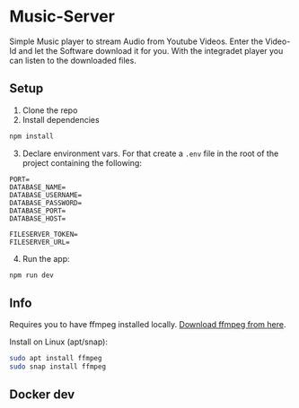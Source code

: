 # Music-Server

Simple Music player to stream Audio from Youtube Videos. Enter the Video-Id and let the Software download it for you. With the integradet player you can listen to the downloaded files.

## Setup

1. Clone the repo
2. Install dependencies

```bash
npm install
```

3. Declare environment vars. For that create a `.env` file in the root of the project containing the following:

```env
PORT=
DATABASE_NAME=
DATABASE_USERNAME=
DATABASE_PASSWORD=
DATABASE_PORT=
DATABASE_HOST=

FILESERVER_TOKEN=
FILESERVER_URL=
```

4. Run the app:

```bash
npm run dev
```

## Info

Requires you to have ffmpeg installed locally. [Download ffmpeg from here](https://ffmpeg.org/download.html).

Install on Linux (apt/snap):

```bash
sudo apt install ffmpeg
sudo snap install ffmpeg
```

## Docker dev
